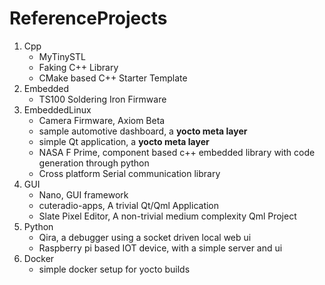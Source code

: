 # ReferenceProjects

1. Cpp
    - MyTinySTL
    - Faking C++ Library
    - CMake based C++ Starter Template
2. Embedded
    - TS100 Soldering Iron Firmware
3. EmbeddedLinux
    - Camera Firmware, Axiom Beta
    - sample automotive dashboard, a **yocto meta layer**
    - simple Qt application, a **yocto meta layer**
    - NASA F Prime, component based c++ embedded library with code generation through python
    - Cross platform Serial communication library
4. GUI
    - Nano, GUI framework
    - cuteradio-apps, A trivial Qt/Qml Application
    - Slate Pixel Editor, A non-trivial medium complexity Qml Project
5. Python
    - Qira, a debugger using a socket driven local web ui
    - Raspberry pi based IOT device, with a simple server and ui
6. Docker
    - simple docker setup for yocto builds
